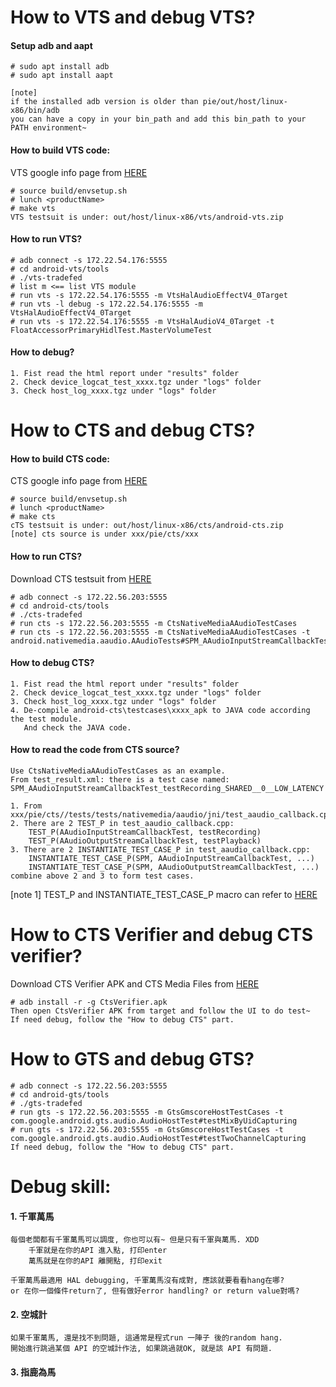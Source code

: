 # How to VTS and debug VTS?
#### Setup adb and aapt
    # sudo apt install adb
    # sudo apt install aapt
    
    [note] 
    if the installed adb version is older than pie/out/host/linux-x86/bin/adb
    you can have a copy in your bin_path and add this bin_path to your PATH environment~
    
#### How to build VTS code:  
VTS google info page from [HERE](https://source.android.com/compatibility/vts/systems)  

    # source build/envsetup.sh
    # lunch <productName>
    # make vts
    VTS testsuit is under: out/host/linux-x86/vts/android-vts.zip

#### How to run VTS?  
    # adb connect -s 172.22.54.176:5555
    # cd android-vts/tools
    # ./vts-tradefed
    # list m <== list VTS module
    # run vts -s 172.22.54.176:5555 -m VtsHalAudioEffectV4_0Target
    # run vts -l debug -s 172.22.54.176:5555 -m VtsHalAudioEffectV4_0Target
    # run vts -s 172.22.54.176:5555 -m VtsHalAudioV4_0Target -t FloatAccessorPrimaryHidlTest.MasterVolumeTest
    
#### How to debug?
    1. Fist read the html report under "results" folder
    2. Check device_logcat_test_xxxx.tgz under "logs" folder
    3. Check host_log_xxxx.tgz under "logs" folder
    
# How to CTS and debug CTS?
#### How to build CTS code:  
CTS google info page from [HERE](https://source.android.com/compatibility/cts/development)  

    # source build/envsetup.sh
    # lunch <productName>
    # make cts
    cTS testsuit is under: out/host/linux-x86/cts/android-cts.zip
    [note] cts source is under xxx/pie/cts/xxx
    
#### How to run CTS? 
Download CTS testsuit from [HERE](https://source.android.com/compatibility/cts/downloads)  

    # adb connect -s 172.22.56.203:5555
    # cd android-cts/tools
    # ./cts-tradefed
    # run cts -s 172.22.56.203:5555 -m CtsNativeMediaAAudioTestCases
    # run cts -s 172.22.56.203:5555 -m CtsNativeMediaAAudioTestCases -t android.nativemedia.aaudio.AAudioTests#SPM_AAudioInputStreamCallbackTest_testRecording_SHARED__0__DEFAULT
    
#### How to debug CTS? 
    1. Fist read the html report under "results" folder
    2. Check device_logcat_test_xxxx.tgz under "logs" folder
    3. Check host_log_xxxx.tgz under "logs" folder
    4. De-compile android-cts\testcases\xxxx_apk to JAVA code according the test module.
       And check the JAVA code.

#### How to read the code from CTS source?
    Use CtsNativeMediaAAudioTestCases as an example.
    From test_result.xml: there is a test case named:
    SPM_AAudioInputStreamCallbackTest_testRecording_SHARED__0__LOW_LATENCY
    
    1. From xxx/pie/cts//tests/tests/nativemedia/aaudio/jni/test_aaudio_callback.cpp
    2. There are 2 TEST_P in test_aaudio_callback.cpp:
        TEST_P(AAudioInputStreamCallbackTest, testRecording)
        TEST_P(AAudioOutputStreamCallbackTest, testPlayback)
    3. There are 2 INSTANTIATE_TEST_CASE_P in test_aaudio_callback.cpp:
        INSTANTIATE_TEST_CASE_P(SPM, AAudioInputStreamCallbackTest, ...)
        INSTANTIATE_TEST_CASE_P(SPM, AAudioOutputStreamCallbackTest, ...)
    combine above 2 and 3 to form test cases.
[note 1] TEST_P and INSTANTIATE_TEST_CASE_P macro can refer to [HERE](https://github.com/abseil/googletest/blob/master/googletest/docs/advanced.md)

# How to CTS Verifier and debug CTS verifier?
Download  CTS Verifier APK and CTS Media Files from [HERE](https://source.android.com/compatibility/cts/verifier)

    # adb install -r -g CtsVerifier.apk
    Then open CtsVerifier APK from target and follow the UI to do test~
    If need debug, follow the "How to debug CTS" part.
# How to GTS and debug GTS?
    # adb connect -s 172.22.56.203:5555
    # cd android-gts/tools
    # ./gts-tradefed 
    # run gts -s 172.22.56.203:5555 -m GtsGmscoreHostTestCases -t com.google.android.gts.audio.AudioHostTest#testMixByUidCapturing
    # run gts -s 172.22.56.203:5555 -m GtsGmscoreHostTestCases -t com.google.android.gts.audio.AudioHostTest#testTwoChannelCapturing
    If need debug, follow the "How to debug CTS" part.
    
# Debug skill:
#### 1. 千軍萬馬
    每個老闆都有千軍萬馬可以調度, 你也可以有~ 但是只有千軍與萬馬. XDD
        千軍就是在你的API 進入點, 打印enter
        萬馬就是在你的API 離開點, 打印exit
        
    千軍萬馬最適用 HAL debugging, 千軍萬馬沒有成對, 應該就要看看hang在哪? 
    or 在你一個條件return了, 但有做好error handling? or return value對嗎?
    
#### 2. 空城計
    如果千軍萬馬, 還是找不到問題, 這通常是程式run 一陣子 後的random hang.
    開始進行跳過某個 API 的空城計作法, 如果跳過就OK, 就是該 API 有問題.
    
#### 3. 指鹿為馬
